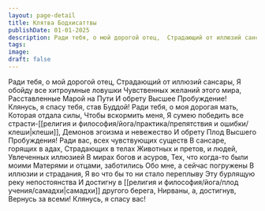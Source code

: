 ```yaml
---
layout: page-detail
title: Клятва Бодхисаттвы
publishDate: 01-01-2025
description: Ради тебя, о мой дорогой отец,  Страдающий от иллюзий сансары,  Я обойду все хитроумные ловушки  Чувственных желаний этого мира,  Расставленные Марой на Пути  И обрету Высшее Пробуждение!
tags:
image:
draft: false
---
```

Ради тебя, о мой дорогой отец,  Страдающий от иллюзий сансары,  Я обойду все хитроумные ловушки  Чувственных желаний этого мира,  Расставленные Марой на Пути  И обрету Высшее Пробуждение!  Клянусь, я спасу тебя, став Буддой!  Ради тебя, о моя дорогая мать,  Которая отдала силы,  Чтобы вскормить меня,  Я сумею победить все страсти-[[религия и философия/йога/практика/препятствия и ошибки/клеши|клеши]],  Демонов эгоизма и невежество  И обрету Плод Высшего  Пробуждения!  Ради вас, всех чувствующих существ  В сансаре, горящих в адах,  Страдающих в телах  Животных и претов, и людей,  Увлеченных иллюзией  В мирах богов и асуров,  Тех, что когда-то были моими  Матерями и отцами, заботились  Обо мне, а сейчас погружены  В иллюзии и страдания,  Я во что бы то ни стало переплыву  Эту бурлящую реку непостоянства  И достигну в [[религия и философия/йога/плод учения/самадхи|самадхи]] другого берега,  Нирваны, а, достигнув,  Вернусь за всеми!  Клянусь, я спасу вас!  
  
